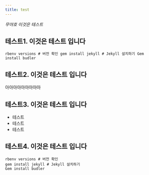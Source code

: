 ```yaml
---
title: test
---
```


*무야호 이것은 테스트*

## 테스트1. 이것은 테스트 입니다


`
rbenv versions # 버전 확인
gem install jekyll # Jekyll 설치하기
Gem install budler
`
## 테스트2. 이것은 테스트 입니다


아아아아아아아아아

## 테스트3. 이것은 테스트 입니다
- 테스트
- 테스트
- 테스트

## 테스트4. 이것은 테스트 입니다
```
rbenv versions # 버전 확인
gem install jekyll # Jekyll 설치하기
Gem install budler
```
